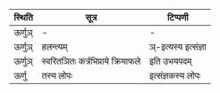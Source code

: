 | स्थिति | सूत्र | टिप्पणी |
| ----- | ------- | ------ |
| ऊर्णुञ् | - | - |
| ऊर्णुञ् | हलन्त्यम् | ञ्-इत्यस्य इत्संज्ञा |
| ऊर्णुञ् | स्वरितञितः कर्त्रभिप्राये क्रियाफले | इति उभयपदम् |
| ऊर्णु | तस्य लोपः | इत्संज्ञकस्य लोपः |

